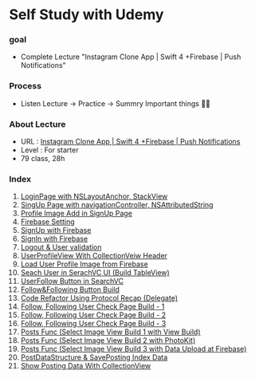 Self Study with Udemy
====================

### goal 

 - Complete Lecture "Instagram Clone App | Swift 4 +Firebase | Push Notifications"

   

### Process

- Listen Lecture -> Practice -> Summry Important things :man_student:

### About Lecture 

- URL : [Instagram Clone App | Swift 4 +Firebase | Push Notifications](https://www.udemy.com/course/instagram-clone-w-swift-4-firebase-and-push-notifications/)
- Level : For starter
- 79 class, 28h

### Index

1. [LoginPage with NSLayoutAnchor, StackView](https://github.com/tootoomaa/MyStudyRoom/blob/master/instagramCopy/note/1_loginPage.md)
2. [SingUp Page with navigationController, NSAttributedString](https://github.com/tootoomaa/MyStudyRoom/blob/master/instagramCopy/note/2_Addlogo%26bottomButton.md)
3. [Profile Image Add in SignUp Page](https://github.com/tootoomaa/MyStudyRoom/blob/master/instagramCopy/note/3_ImageAdd.md)
4. [Firebase Setting](https://github.com/tootoomaa/MyStudyRoom/blob/master/instagramCopy/note/4_FireabaseDB.md)
5. [SignUp with Firebase](https://github.com/tootoomaa/MyStudyRoom/blob/master/instagramCopy/note/5_SingUpwithFirebase.md)
6. [SignIn with Firebase](https://github.com/tootoomaa/MyStudyRoom/blob/master/instagramCopy/note/6_SignInPage.md)
7. [Logout & User validation](https://github.com/tootoomaa/MyStudyRoom/blob/master/instagramCopy/note/7_Logout&UserValidation.md)
8. [UserProfileView With CollectionVeiw Header](https://github.com/tootoomaa/MyStudyRoom/blob/master/instagramCopy/note/8_UserProfile.md)
9. [Load User Profile Image from Firebase](https://github.com/tootoomaa/MyStudyRoom/blob/master/instagramCopy/note/9_LoadUserImage.md)
10. [Seach User in SerachVC UI (Build TableView)](https://github.com/tootoomaa/MyStudyRoom/blob/master/instagramCopy/note/10_SearchUserinSearchVC.md)
11. [UserFollow Button in SearchVC](https://github.com/tootoomaa/MyStudyRoom/blob/master/instagramCopy/note/11_SearchVC_UserFollowButton.md)
12. [Follow&Following Button Build](https://github.com/tootoomaa/MyStudyRoom/blob/master/instagramCopy/note/12_Follow&Following.md)
13. [Code Refactor Using Protocol Recap (Delegate)](https://github.com/tootoomaa/MyStudyRoom/blob/master/instagramCopy/note/13_CodeRefactorUsingProtocolRecap.md)
14. [Follow, Following User Check Page Build - 1](https://github.com/tootoomaa/MyStudyRoom/blob/master/instagramCopy/note/14_ShowFollow&FollowingUser_1.md)
15. [Follow, Following User Check Page Build - 2](https://github.com/tootoomaa/MyStudyRoom/blob/master/instagramCopy/note/15_ShowFollow&FollowingUser_2.md)
16. [Follow, Following User Check Page Build - 3](https://github.com/tootoomaa/MyStudyRoom/blob/master/instagramCopy/note/16_ShowFollow&FollowingUser_3.md)
17. [Posts Func (Select Image View Build 1 with View Build)](https://github.com/tootoomaa/MyStudyRoom/blob/master/instagramCopy/note/17_Posts_SelectImageVC.md)
18. [Posts Func (Select Image View Build 2 with PhotoKit)](https://github.com/tootoomaa/MyStudyRoom/blob/master/instagramCopy/note/18_Posts_SelectImageVC-Photokit.md)
19. [Posts Func (Select Image View Build 3 with Data Upload at Firebase)](https://github.com/tootoomaa/MyStudyRoom/blob/master/instagramCopy/note/19_Posts_SelectImageVC-DataUpload.md)
20. [PostDataStructure & SavePosting Index Data](https://github.com/tootoomaa/MyStudyRoom/blob/master/instagramCopy/note/20_Posts_PostDataStructure&SavePostingData.md)
21. [Show Posting Data With CollectionView](https://github.com/tootoomaa/MyStudyRoom/blob/master/instagramCopy/note/21_showPostingDataWithcollectionView.md)

